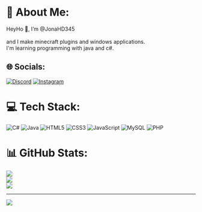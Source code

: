 # 💫 About Me:
HeyHo 👋, I’m @JonaHD345<br><br>and I make minecraft plugins and windows applications. <br>I'm learning programming with java and c#.  


## 🌐 Socials:
[![Discord](https://img.shields.io/badge/Discord-%237289DA.svg?logo=discord&logoColor=white)](htttps://discord.gg/https://discord.com/invite/RqM9A8r5fD) [![Instagram](https://img.shields.io/badge/Instagram-%23E4405F.svg?logo=Instagram&logoColor=white)](https://instagram.com/jonahd345) 

# 💻 Tech Stack:
![C#](https://img.shields.io/badge/c%23-%23239120.svg?style=for-the-badge&logo=c-sharp&logoColor=white) ![Java](https://img.shields.io/badge/java-%23ED8B00.svg?style=for-the-badge&logo=java&logoColor=white) ![HTML5](https://img.shields.io/badge/html5-%23E34F26.svg?style=for-the-badge&logo=html5&logoColor=white) ![CSS3](https://img.shields.io/badge/css3-%231572B6.svg?style=for-the-badge&logo=css3&logoColor=white) ![JavaScript](https://img.shields.io/badge/javascript-%23323330.svg?style=for-the-badge&logo=javascript&logoColor=%23F7DF1E) ![MySQL](https://img.shields.io/badge/mysql-%2300f.svg?style=for-the-badge&logo=mysql&logoColor=white) ![PHP](https://img.shields.io/badge/php-%23777BB4.svg?style=for-the-badge&logo=php&logoColor=white)
# 📊 GitHub Stats:
![](https://github-readme-stats.vercel.app/api?username=JonaHD345&theme=dark&hide_border=false&include_all_commits=true&count_private=true)<br/>
![](https://github-readme-streak-stats.herokuapp.com/?user=JonaHD345&theme=dark&hide_border=false)<br/>
![](https://github-readme-stats.vercel.app/api/top-langs/?username=JonaHD345&theme=dark&hide_border=false&include_all_commits=true&count_private=true&layout=compact)

---
[![](https://visitcount.itsvg.in/api?id=JonaHD345&icon=0&color=3)](https://visitcount.itsvg.in)

<!---
JonaHD345/JonaHD345 is a ✨ special ✨ repository because its `README.md` (this file) appears on your GitHub profile.
You can click the Preview link to take a look at your changes.
- 👀 I’m interested in ...
- 🌱 I’m currently learning ...
- 💞️ I’m looking to collaborate on ...
- 📫 How to reach me ...
--->
